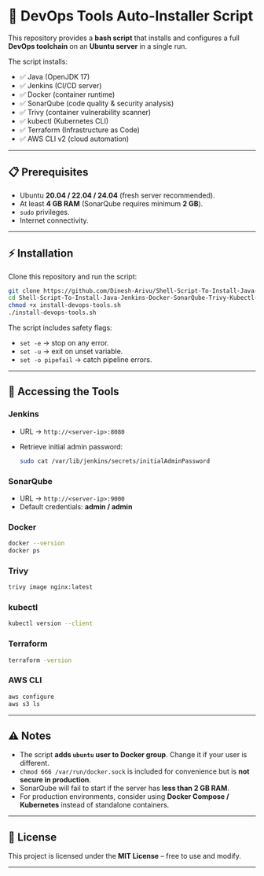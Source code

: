 # 🚀 DevOps Tools Auto-Installer Script

This repository provides a **bash script** that installs and configures a full **DevOps toolchain** on an **Ubuntu server** in a single run.  

The script installs:

- ✅ Java (OpenJDK 17)  
- ✅ Jenkins (CI/CD server)  
- ✅ Docker (container runtime)  
- ✅ SonarQube (code quality & security analysis)  
- ✅ Trivy (container vulnerability scanner)  
- ✅ kubectl (Kubernetes CLI)  
- ✅ Terraform (Infrastructure as Code)  
- ✅ AWS CLI v2 (cloud automation)  

---

## 📋 Prerequisites

- Ubuntu **20.04 / 22.04 / 24.04** (fresh server recommended).  
- At least **4 GB RAM** (SonarQube requires minimum **2 GB**).  
- `sudo` privileges.  
- Internet connectivity.  

---

## ⚡ Installation

Clone this repository and run the script:

```bash
git clone https://github.com/Dinesh-Arivu/Shell-Script-To-Install-Java-Jenkins-Docker-SonarQube-Trivy-Kubectl-Terraform-AwsCli.git
cd Shell-Script-To-Install-Java-Jenkins-Docker-SonarQube-Trivy-Kubectl-Terraform-AwsCli
chmod +x install-devops-tools.sh
./install-devops-tools.sh
````

The script includes safety flags:

* `set -e` → stop on any error.
* `set -u` → exit on unset variable.
* `set -o pipefail` → catch pipeline errors.

---

## 🔑 Accessing the Tools

### Jenkins

* URL → `http://<server-ip>:8080`
* Retrieve initial admin password:

  ```bash
  sudo cat /var/lib/jenkins/secrets/initialAdminPassword
  ```

### SonarQube

* URL → `http://<server-ip>:9000`
* Default credentials: **admin / admin**

### Docker

```bash
docker --version
docker ps
```

### Trivy

```bash
trivy image nginx:latest
```

### kubectl

```bash
kubectl version --client
```

### Terraform

```bash
terraform -version
```

### AWS CLI

```bash
aws configure
aws s3 ls
```

---

## ⚠️ Notes

* The script **adds `ubuntu` user to Docker group**. Change it if your user is different.
* `chmod 666 /var/run/docker.sock` is included for convenience but is **not secure in production**.
* SonarQube will fail to start if the server has **less than 2 GB RAM**.
* For production environments, consider using **Docker Compose / Kubernetes** instead of standalone containers.

---

## 📜 License

This project is licensed under the **MIT License** – free to use and modify.

---



